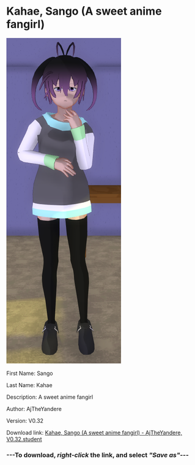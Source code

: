 # Kahae, Sango (A sweet anime fangirl)

<img src = "https://raw.githubusercontent.com/Arbiter1223/Daigaku-Gurashi-Custom-Students/master/Students/Files/Kahae%2C%20Sango%20(A%20sweet%20anime%20fangirl).png">

First Name: Sango

Last Name: Kahae

Description: A sweet anime fangirl

Author: AjTheYandere

Version: V0.32

Download link: <a href="https://raw.githubusercontent.com/Arbiter1223/Daigaku-Gurashi-Custom-Students/master/Students/Files/Kahae%2C%20Sango%20(A%20sweet%20anime%20fangirl)%20-%20AjTheYandere%2C%20V0.32.student">Kahae, Sango (A sweet anime fangirl) - AjTheYandere, V0.32.student</a>

### ---**To download, _right-click_ the link, and select _"Save as"_**---
